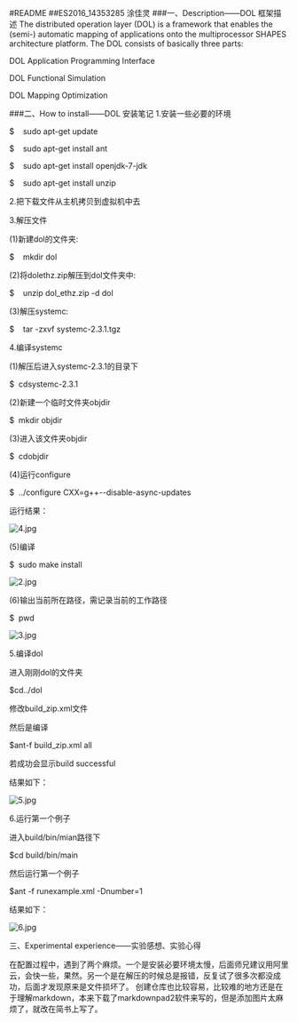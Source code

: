 #README
##ES2016_14353285 涂佳灵
###一、Description——DOL 框架描述
The distributed operation layer (DOL) is a framework that enables the (semi-) automatic mapping of applications onto the multiprocessor SHAPES architecture platform. The DOL consists of basically three parts:<p>
DOL Application Programming Interface<p>
DOL Functional Simulation<p>
DOL Mapping Optimization<p>
###二、How to install——DOL 安装笔记
1.安装一些必要的环境<p>
$    sudo apt-get update<p>
$    sudo apt-get install ant<p>
$    sudo apt-get install openjdk-7-jdk<p>
$    sudo apt-get install unzip<p>
2.把下载文件从主机拷贝到虚拟机中去<p>
3.解压文件<p>
(1)新建dol的文件夹:<p>
$    mkdir dol<p>
(2)将dolethz.zip解压到dol文件夹中:<p>
$    unzip dol_ethz.zip -d dol<p>
(3)解压systemc:<p>
$    tar -zxvf systemc-2.3.1.tgz<p>
4.编译systemc<p>
(1)解压后进入systemc-2.3.1的目录下<p>
$  cdsystemc-2.3.1<p>
(2)新建一个临时文件夹objdir<p>
$  mkdir objdir<p>
(3)进入该文件夹objdir<p>
$  cdobjdir<p>
(4)运行configure<p>
$  ../configure CXX=g++--disable-async-updates<p>
运行结果：<p>


![4.jpg](http://upload-images.jianshu.io/upload_images/3240906-58305ad5550aedfc.jpg?imageMogr2/auto-orient/strip%7CimageView2/2/w/1240)


(5)编译<p>
$  sudo make install<p>


![2.jpg](http://upload-images.jianshu.io/upload_images/3240906-a3c5a228a6faab36.jpg?imageMogr2/auto-orient/strip%7CimageView2/2/w/1240)


(6)输出当前所在路径，需记录当前的工作路径<p>
$  pwd<p>


![3.jpg](http://upload-images.jianshu.io/upload_images/3240906-d87787a31e5c3931.jpg?imageMogr2/auto-orient/strip%7CimageView2/2/w/1240)


5.编译dol<p>
进入刚刚dol的文件夹<p>
$cd../dol<p>
修改build_zip.xml文件<p>
然后是编译<p>
$ant-f build_zip.xml all<p>
若成功会显示build successful<p>
结果如下：<p>


![5.jpg](http://upload-images.jianshu.io/upload_images/3240906-f2e05da380bb4d74.jpg?imageMogr2/auto-orient/strip%7CimageView2/2/w/1240)


6.运行第一个例子<p>
进入build/bin/mian路径下<p>
$cd build/bin/main<p>
然后运行第一个例子<p>
$ant -f runexample.xml -Dnumber=1<p>
结果如下：<p>


![6.jpg](http://upload-images.jianshu.io/upload_images/3240906-adf335ef36427208.jpg?imageMogr2/auto-orient/strip%7CimageView2/2/w/1240)


三、Experimental experience——实验感想、实验心得<p>
在配置过程中，遇到了两个麻烦。一个是安装必要环境太慢，后面师兄建议用阿里云，会快一些，果然。另一个是在解压的时候总是报错，反复试了很多次都没成功，后面才发现原来是文件损坏了。
创建仓库也比较容易，比较难的地方还是在于理解markdown，本来下载了markdownpad2软件来写的，但是添加图片太麻烦了，就改在简书上写了。
